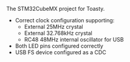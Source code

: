 The STM32CubeMX project for Toasty.

- Correct clock configuration supporting:
   - External 25MHz crystal
   - External 32.768kHz crystal
   - RC48 48MHz internal oscillator for USB
- Both LED pins configured correctly
- USB FS device configured as a CDC


